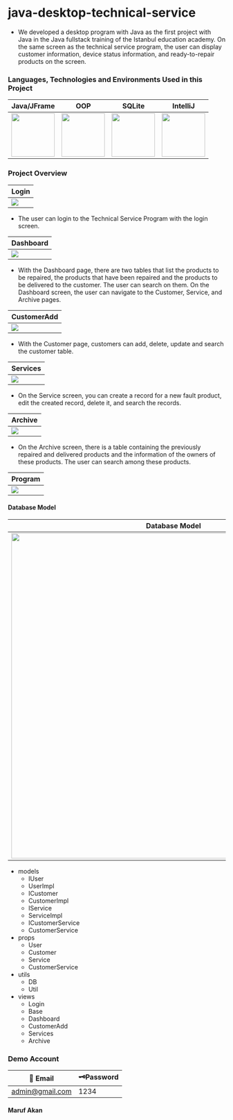 # java-desktop-technical-service
- We developed a desktop program with Java as the first project with Java in the Java fullstack training of the Istanbul education academy. On the same screen as the technical service program, the user can display customer information, device status information, and ready-to-repair products on the screen.

### Languages, Technologies and Environments Used in this Project

| Java/JFrame  | OOP | SQLite | IntelliJ  |
| :------------: | :------------: | :------------: | :------------: |
|<img src="https://iskulubu.com/wp-content/uploads/2021/06/java.png" width="100">|<img src="https://ccweb.imgix.net/https%3A%2F%2Fd3f1iyfxxz8i1e.cloudfront.net%2Fcourses%2Fcourse_image%2F033d2bd4b880.jpg?ar=16%3A9&auto=format&cs=strip&fit=crop&h=380&ixlib=php-3.3.1&w=535&s=396bdea2da23cd72b8c6adf71525ab23" width="100">|<img src="https://csharpcorner-mindcrackerinc.netdna-ssl.com/UploadFile/55275a/windows-phone-8-1-sqlite-how-to-store-data-in-database/Images/SQLite.jpg" width="100">|<img src="https://www.yazilimevi.com/images/virtuemart/product/JetBrains-IntelliJ-IDEA-Ultimate-2018-indir.png" width="100">|

### Project Overview

| Login |
| ------------ |
|<img src="https://github.com/maruf04/java-desktop-technical-service/blob/main/img/login.gif" >|

- The user can login to the Technical Service Program with the login screen.

| Dashboard |
| ------------ |
|<img src="https://github.com/maruf04/java-desktop-technical-service/blob/main/img/dashboard.gif" >|

- With the Dashboard page, there are two tables that list the products to be repaired, the products that have been repaired and the products to be delivered to the customer. The user can search on them. On the Dashboard screen, the user can navigate to the Customer, Service, and Archive pages.

| CustomerAdd |
| ------------ |
|<img src="https://github.com/maruf04/java-desktop-technical-service/blob/main/img/customer.gif" >|

- With the Customer page, customers can add, delete, update and search the customer table.

| Services |
| ------------ |
|<img src="https://github.com/maruf04/java-desktop-technical-service/blob/main/img/service.gif" >|
- On the Service screen, you can create a record for a new fault product, edit the created record, delete it, and search the records.

| Archive |
| ------------ |
|<img src="https://github.com/maruf04/java-desktop-technical-service/blob/main/img/archive.gif" >|
- On the Archive screen, there is a table containing the previously repaired and delivered products and the information of the owners of these products. The user can search among these products.

| Program |
| ------------ |
|<img src="https://github.com/maruf04/java-desktop-technical-service/blob/main/img/1.gif" >|

#### Database Model
| Database Model |
| ------------ |
|<img src="https://github.com/maruf04/java-desktop-technical-service/blob/main/img/SQLLiteDB.png" width="750">|
                
+ models
    + IUser
    + UserImpl
    + ICustomer
    + CustomerImpl
    + IService
    + ServiceImpl
    + ICustomerService
    + CustomerService
+ props
    + User
    + Customer
    + Service
    + CustomerService
+ utils
    * DB
    * Util
+ views
    * Login
    * Base
    * Dashboard
    * CustomerAdd
    * Services
    * Archive
                    



### Demo Account
                    
 🔐 Email  | 🗝️Password
------------- | -------------
admin@gmail.com  | 1234



#### Maruf Akan
